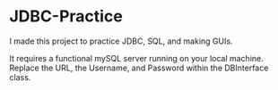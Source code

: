 # JDBC-Practice
 
I made this project to practice JDBC, SQL, and making GUIs.

It requires a functional mySQL server running on your local machine.
Replace the URL, the Username, and Password within the DBInterface class.

